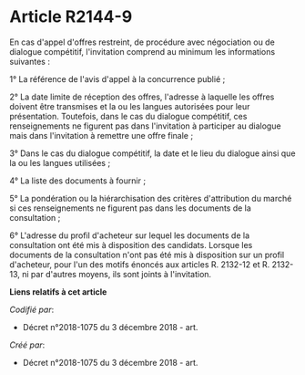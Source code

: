 # Article R2144-9

En cas d'appel d'offres restreint, de procédure avec négociation ou de dialogue compétitif, l'invitation comprend au minimum
les informations suivantes :

1° La référence de l'avis d'appel à la concurrence publié ;

2° La date limite de réception des offres, l'adresse à laquelle les offres doivent être transmises et la ou les langues
autorisées pour leur présentation. Toutefois, dans le cas du dialogue compétitif, ces renseignements ne figurent pas dans
l'invitation à participer au dialogue mais dans l'invitation à remettre une offre finale ;

3° Dans le cas du dialogue compétitif, la date et le lieu du dialogue ainsi que la ou les langues utilisées ;

4° La liste des documents à fournir ;

5° La pondération ou la hiérarchisation des critères d'attribution du marché si ces renseignements ne figurent pas dans les
documents de la consultation ;

6° L'adresse du profil d'acheteur sur lequel les documents de la consultation ont été mis à disposition des candidats.
Lorsque les documents de la consultation n'ont pas été mis à disposition sur un profil d'acheteur, pour l'un des motifs
énoncés aux articles R. 2132-12 et R. 2132-13, ni par d'autres moyens, ils sont joints à l'invitation.

**Liens relatifs à cet article**

_Codifié par_:

  - Décret n°2018-1075 du 3 décembre 2018 - art.

_Créé par_:

  - Décret n°2018-1075 du 3 décembre 2018 - art.
